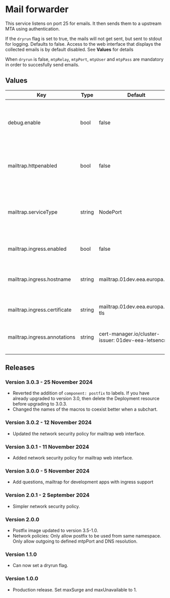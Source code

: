 # Mail forwarder

This service listens on port 25 for emails. It then sends them to a upstream
MTA using authentication.

If the `dryrun` flag is set to true, the mails will not get sent, but sent to stdout
for logging. Defaults to false. Access to the web interface that displays the collected emails 
is by default disabled. See **Values** for details

When `dryrun` is false, `mtpRelay`, `mtpPort`, `mtpUser` and `mtpPass` are mandatory 
in order to succesfully send emails.

## Values

| Key | Type | Default | Description |
|-----|------|---------|-------------|
| debug.enable | bool | false | Set true to install the mailtrap image instead of the postfix one |
| mailtrap.httpenabled | bool | false | Set true to enable the http service in order to view the web interface |
| mailtrap.serviceType | string | NodePort | NodePort to expose the service, ClusterIP if you want to use "kubectl port-forward" |
| mailtrap.ingress.enabled | bool | false | Set true to enable ingress |
| mailtrap.ingress.hostname | string | mailtrap.01dev.eea.europa.eu | Unique url for your application, must resolve to the cluster frontend |
| mailtrap.ingress.certificate | string | mailtrap.01dev.eea.europa.eu-tls | Unique name for certificate |
| mailtrap.ingress.annotations | string | cert-manager.io/cluster-issuer: 01dev-eea-letsencrypt | Mandatory configuration for letsencrypt to work |




## Releases

### Version 3.0.3 - 25 November 2024
- Reverted the addition of `component: postfix` to labels. If you have already upgraded to
version 3.0, then delete the Deployment resource before upgrading to 3.0.3.
- Changed the names of the macros to coexist better when a subchart.

### Version 3.0.2 - 12 November 2024
- Updated the network security policy for mailtrap web interface.

### Version 3.0.1 - 11 November 2024
- Added network security policy for mailtrap web interface.

### Version 3.0.0 - 5 November 2024
- Add questions, mailtrap for development apps with ingress support

### Version 2.0.1 - 2 September 2024
- Simpler network security policy.

### Version 2.0.0
- Postfix image updated to version 3.5-1.0.
- Network policies: Only allow postfix to be used from same namespace.
    Only allow outgoing to defined mtpPort and DNS resolution.

### Version 1.1.0
- Can now set a dryrun flag.

### Version 1.0.0
- Production release. Set maxSurge and maxUnavailable to 1.

